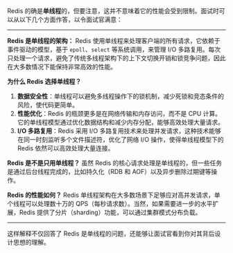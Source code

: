 Redis 的确是**单线程**的，但要注意，这并不意味着它的性能会受到限制。面试时可以从以下几个方面作答，以令面试官满意：

---

**Redis 是单线程的架构：**
Redis 使用单线程来处理客户端的所有请求，它依赖于事件驱动的模型，基于 `epoll`、`select` 等系统调用，来管理 I/O 多路复用。每次只处理一个请求，避免了传统多线程架构下的上下文切换开销和锁竞争问题，因此在大多数情况下能保持非常高效的性能。

**为什么 Redis 选择单线程？**
1. **数据安全性**：单线程可以避免多线程操作下的锁机制，减少死锁和竞态条件的风险，使代码更简单。
2. **性能优化**：Redis 的瓶颈更多是在网络传输和内存访问，而不是 CPU 计算。它的单线程模型通过优化数据结构和减少内存分配，能够高效处理大量请求。
3. **I/O 多路复用**：Redis 采用 I/O 多路复用技术来处理并发请求，这种技术能够在同一时刻监听多个文件描述符，优化了网络 I/O 操作，使得单线程模型下的 Redis 依然可以高效处理大量连接。

**Redis 是不是只用单线程？**
虽然 Redis 的核心请求处理是单线程的，但一些任务是通过后台线程完成的，比如持久化（RDB 和 AOF）以及异步删除过期键等操作。

**Redis 的性能如何？**
Redis 单线程架构在大多数场景下足够应对高并发请求，单个线程可以处理数十万的 QPS（每秒请求数）。当然，如果需要进一步的水平扩展，Redis 提供了分片（sharding）功能，可以通过集群模式分布负载。

---

这样解释不仅回答了 Redis 是单线程的问题，还能够让面试官看到你对其背后设计思想的理解。